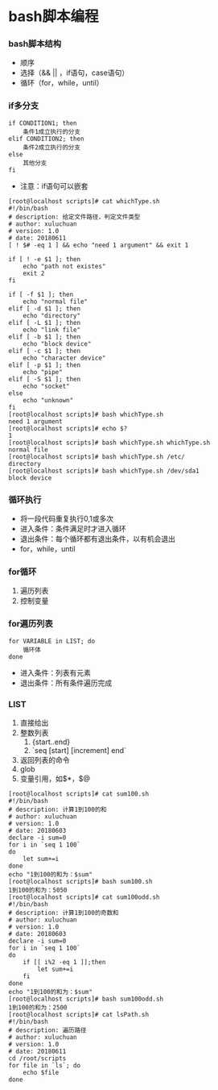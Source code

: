 # bash脚本编程

### bash脚本结构

- 顺序
- 选择（&& || ，if语句，case语句）
- 循环（for，while，until）

### if多分支

```
if CONDITION1; then
    条件1成立执行的分支
elif CONDITION2; then
    条件2成立执行的分支
else
    其他分支
fi
```

- 注意：if语句可以嵌套

```
[root@localhost scripts]# cat whichType.sh
#!/bin/bash
# description: 给定文件路径，判定文件类型
# author: xuluchuan
# version: 1.0
# date: 20180611
[ ! $# -eq 1 ] && echo "need 1 argument" && exit 1

if [ ! -e $1 ]; then
    echo "path not existes"
    exit 2
fi

if [ -f $1 ]; then
    echo "normal file"
elif [ -d $1 ]; then
    echo "directory"
elif [ -L $1 ]; then
    echo "link file"
elif [ -b $1 ]; then
    echo "block device"
elif [ -c $1 ]; then
    echo "character device"
elif [ -p $1 ]; then
    echo "pipe"
elif [ -S $1 ]; then
    echo "socket"
else
    echo "unknown"
fi
[root@localhost scripts]# bash whichType.sh
need 1 argument
[root@localhost scripts]# echo $?
1
[root@localhost scripts]# bash whichType.sh whichType.sh
normal file
[root@localhost scripts]# bash whichType.sh /etc/
directory
[root@localhost scripts]# bash whichType.sh /dev/sda1
block device
```

### 循环执行

- 将一段代码重复执行0,1或多次
- 进入条件：条件满足时才进入循环
- 退出条件：每个循环都有退出条件，以有机会退出
- for，while，until

### for循环

1. 遍历列表
2. 控制变量

### for遍历列表

```
for VARIABLE in LIST; do
    循环体
done
```

- 进入条件：列表有元素
- 退出条件：所有条件遍历完成

### LIST

1. 直接给出
2. 整数列表
    1. {start..end}
    2. \`seq [start] [increment] end`
3. 返回列表的命令
4. glob
5. 变量引用，如\$*，$@

```
[root@localhost scripts]# cat sum100.sh
#!/bin/bash
# description: 计算1到100的和
# author: xuluchuan
# version: 1.0
# date: 20180603
declare -i sum=0
for i in `seq 1 100`
do
    let sum+=i
done
echo "1到100的和为：$sum"
[root@localhost scripts]# bash sum100.sh
1到100的和为：5050
[root@localhost scripts]# cat sum100odd.sh
#!/bin/bash
# description: 计算1到100的奇数和
# author: xuluchuan
# version: 1.0
# date: 20180603
declare -i sum=0
for i in `seq 1 100`
do
    if [[ i%2 -eq 1 ]];then
        let sum+=i
    fi
done
echo "1到100的和为：$sum"
[root@localhost scripts]# bash sum100odd.sh
1到100的和为：2500
[root@localhost scripts]# cat lsPath.sh
#!/bin/bash
# description: 遍历路径
# author: xuluchuan
# version: 1.0
# date: 20180611
cd /root/scripts
for file in `ls`; do
    echo $file
done
```
